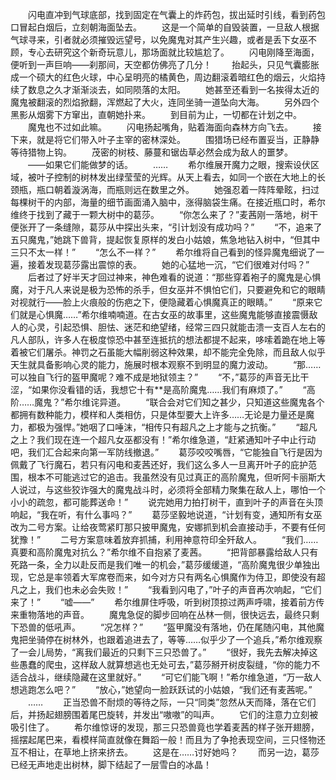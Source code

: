 　　闪电直冲到气球底部，找到固定在气囊上的炸药包，拔出延时引线，看到药包口冒起白烟后，立刻朝海面坠去。
　　这是一个简单的自毁装置，一旦敌人根据气球寻来，引者就必须摧毁远望号，以免魔鬼对其产生兴趣，或者是丢下女巫不顾，专心去研究这个新奇玩意儿，那场面就比较尴尬了。
　　闪电刚降至海面，便听到一声巨响——刹那间，天空都仿佛亮了几分！
　　抬起头，只见气囊膨胀成一个硕大的红色火球，中心呈明亮的橘黄色，周边翻滚着暗红色的烟云，火焰持续了数息之久才渐渐淡去，如同陨落的太阳。
　　她甚至还看到一名挨得太近的魔鬼被翻滚的烈焰掀翻，浑燃起了大火，连同坐骑一道坠向大海。
　　另外四个黑影从烟雾下方窜出，直朝她扑来。
　　到目前为止，一切都在计划之中。
　　魔鬼也不过如此嘛。
　　闪电扬起嘴角，贴着海面向森林方向飞去。
　　接下来，就是将它们带入叶子主宰的密林深处。
　　围猎场已经布置妥当，正静静等待猎物上钩。
　　茂密的树枝、藤蔓和锯齿草必然会成为敌人的噩梦。
　　——如果它们能做梦的话。
　　……
　　希尔维展开魔力之眼，搜索设伏区域，被叶子控制的树林发出绿莹莹的光辉。从天上看去，如同一个嵌在大地上的长颈瓶，瓶口朝着漩涡海，而瓶则远在数里之外。
　　她强忍着一阵阵晕眩，扫过每棵树干的内部，海量的细节画面涌入脑中，涨得脑袋生痛。在接近瓶口时，希尔维终于找到了藏于一颗大树中的葛莎。
　　“你怎么来了？”麦茜刚一落地，树干便张开了一条缝隙，葛莎从中探出头来，“引计划没有成功吗？”
　　“不，追来了五只魔鬼，”她跳下兽背，提起恢复原样的发白小姑娘，焦急地钻入树中，“但其中三只不太一样！”
　　“怎么不一样？”
　　希尔维将自己看到的怪异魔鬼细说了一遍，接着发现葛莎露出震惊的表。
　　她的心猛地一沉，“它们很难对付吗？”
　　后者过了好半天才回过神来，神色难看的说道：“那些穿着袍子的魔鬼是心惧魔，对于凡人来说是极为恐怖的杀手，但女巫并不惧怕它们，只要避免和它的眼睛对视就行——脸上火痕般的伤疤之下，便隐藏着心惧魔真正的眼睛。”
　　“原来它们就是心惧魔……”希尔维喃喃道。在古女巫的故事里，这些魔鬼能够直接震慑敌人的心灵，引起恐惧、胆怯、迷茫和绝望绪，经常三四只就能击溃一支百人左右的凡人部队，许多人在极度惊恐中甚至连抵抗的想法都提不起来，哆嗦着跪在地上等着被它们屠杀。神罚之石虽能大幅削弱这种效果，却不能完全免除，而且敌人似乎天生就具备影响心灵的能力，施展时根本观察不到明显的魔力波动。
　　“那……可以独自飞行的盔甲魔呢？难不成是地狱领主？”
　　“不，”葛莎的声音无比干涩，“如果你没看错的话，我想它十有**是高阶魔鬼……我们有麻烦了。”
　　“高阶……魔鬼？”希尔维诧异道。
　　“联合会对它们知之甚少，只知道这些魔鬼各个都拥有数种能力，模样和人类相仿，只是体型要大上许多……无论是力量还是魔力，都极为强悍。”她咽了口唾沫，“相传只有超凡之上才能与之抗衡。”
　　“超凡之上？我们现在连一个超凡女巫都没有！”希尔维急道，“赶紧通知叶子中止行动吧，我们汇合起来向第一军防线撤退。”
　　葛莎咬咬嘴唇，“它能独自飞行是因为佩戴了飞行魔石，若只有闪电和麦茜还好，我们这么多人一旦离开叶子的庇护范围，根本不可能逃过它的追击。我虽然没有见过真正的高阶魔鬼，但听阿卡丽斯大人说过，与这些狡诈强大的魔鬼战斗时，必须将全部精力聚集在敌人上，哪怕一个小小的疏忽，都可能葬送命！”
　　说完她用力拍打树干，直到叶子的声音在头顶响起，“我在听，有什么事吗？”
　　葛莎坚毅地说道，“计划有变，通知所有女巫改为二号方案。让给夜莺紧盯那只披甲魔鬼，安娜抓到机会直接动手，不要有任何犹豫！”
　　二号方案意味着放弃抓捕，利用神意符印全歼敌人。
　　“我们……真要和高阶魔鬼对抗么？”希尔维不自抱紧了麦茜。
　　“把背部暴露给敌人只有死路一条，全力以赴反而是我们唯一的机会，”葛莎缓缓道，“高阶魔鬼很少单独出现，它总是率领着大军席卷而来，如今对方只有两名心惧魔作为侍卫，即使没有超凡之上，我们也未必会失败！”
　　“我看到闪电了，”叶子的声音再次响起，“它们来了！”
　　“嘘——”
　　希尔维屏住呼吸，听到树顶掠过两声呼啸，接着前方传来重物落地的声音。
　　魔鬼急促的脚步回响在丛林一侧，很快远去，最终只剩下恐兽的低吼声。
　　“况怎样？”
　　“盔甲魔没有落地，仍在尾随闪电，其他魔鬼把坐骑停在树林外，也跟着追进去了，等等……似乎少了一个追兵，”希尔维观察了一会儿局势，“离我们最近的只剩下三只恐兽了。”
　　“很好，我先去解决掉这些愚蠢的爬虫，这样敌人就算想逃也无处可去，”葛莎掰开树皮裂缝，“你的能力不适合战斗，继续隐藏在这里就好。”
　　“可它们能飞啊！”希尔维急道，“万一敌人想逃跑怎么吧？”
　　“放心，”她望向一脸跃跃试的小姑娘，“我们还有麦茜呢。”
　　……
　　正当恐兽不耐烦的等待之际，一只“同类”忽然从天而降，落在它们后，并扬起翅膀围着尾巴旋转，并发出“嗷嗷”的叫声。
　　它们的注意力立刻被吸引住了。
　　希尔维惊讶的发现，那三只恐兽竟也学着麦茜的样子张开翅膀，摇摆起尾巴来，看模样简直就像在舞蹈一般！而且为了争抢表现空间，三只怪物还互不相让，在草地上挤来挤去。
　　这是在……讨好她吗？
　　而另一边，葛莎已经无声地走出树林，脚下结起了一层雪白的冰晶！